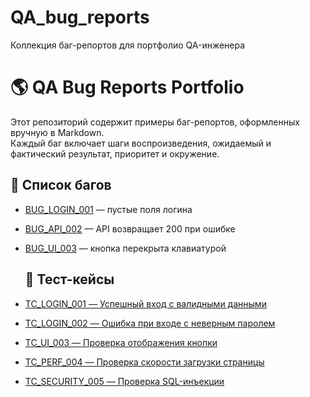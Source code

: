 # QA_bug_reports
Коллекция баг-репортов для портфолио QA-инженера

# 🌎 QA Bug Reports Portfolio

Этот репозиторий содержит примеры баг-репортов, оформленных вручную в Markdown.  
Каждый баг включает шаги воспроизведения, ожидаемый и фактический результат, приоритет и окружение.

## 🐞 Список багов

- [BUG_LOGIN_001](bugs/BUG_LOGIN_001.md) — пустые поля логина
- [BUG_API_002](bugs/BUG_API_002.md) — API возвращает 200 при ошибке
- [BUG_UI_003](bugs/BUG_UI_003.md) — кнопка перекрыта клавиатурой

  ## 🧪 Тест-кейсы

- [TC_LOGIN_001 — Успешный вход с валидными данными](test_cases/TC_LOGIN_001.md)
- [TC_LOGIN_002 — Ошибка при входе с неверным паролем](test_cases/TC_LOGIN_002.md)
- [TC_UI_003 — Проверка отображения кнопки](test_cases/TC_UI_003.md)
- [TC_PERF_004 — Проверка скорости загрузки страницы](test_cases/TC_PERF_004.md)
- [TC_SECURITY_005 — Проверка SQL-инъекции](test_cases/TC_SECURITY_005.md)
